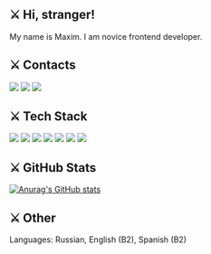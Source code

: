 ## ⚔ Hi, stranger!
My name is Maxim. I am novice frontend developer.
## ⚔ Contacts
[![](https://img.shields.io/badge/<GMail>-maximgriven@gmail.com-orange)]()
[![](https://img.shields.io/badge/<Instagram>-@maximka76667-pink)](https://www.instagram.com/maximka76667)
[![](https://img.shields.io/badge/<VKontakte>-/maximgriven-blue)](https://vk.com/maximgriven)
## ⚔ Tech Stack
![](https://img.shields.io/badge/<Code>-HTML-orange)
![](https://img.shields.io/badge/<Code>-CSS-blue)
![](https://img.shields.io/badge/<Code>-JavaScript-yellow)
![](https://img.shields.io/badge/<Code>-Git-green)
![](https://img.shields.io/badge/<Code>-React.js-green)
![](https://img.shields.io/badge/<Code>-Node.js-green)
![](https://img.shields.io/badge/<Code>-Sass-purple)
## ⚔ GitHub Stats
[![Anurag's GitHub stats](https://github-readme-stats.vercel.app/api?username=maximka76667&theme=synthwave)](https://github.com/anuraghazra/github-readme-stats)
## ⚔ Other
Languages: Russian, English (B2), Spanish (B2)
